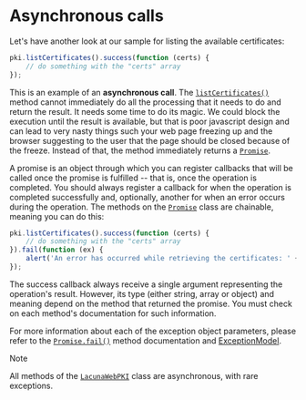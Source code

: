 ﻿# Asynchronous calls

Let's have another look at our sample for listing the available certificates:

```javascript
pki.listCertificates().success(function (certs) {
    // do something with the "certs" array
});
```

This is an example of an **asynchronous call**. The [`listCertificates()`](https://docs.lacunasoftware.com/content/typedocs/web-pki/classes/_lacuna_web_pki_d_.lacunawebpki.html#listcertificates) method cannot immediately do all the processing that it needs to do and return the result.
It needs some time to do its magic. We could block the execution until the result is available, but that is poor javascript design and can lead to very nasty things
such your web page freezing up and the browser suggesting to the user that the page should be closed because of the freeze. Instead of that, the method immediately
returns a [`Promise`](https://docs.lacunasoftware.com/content/typedocs/web-pki/interfaces/_lacuna_web_pki_d_.promise.html).

A promise is an object through which you can register callbacks that will be called once the promise is fulfilled -- that is, once the operation is completed. You
should always register a callback for when the operation is completed successfully and, optionally, another for when an error occurs during the operation. The methods
on the [`Promise`](https://docs.lacunasoftware.com/content/typedocs/web-pki/interfaces/_lacuna_web_pki_d_.promise.html) class are chainable, meaning you can do this:

```javascript
pki.listCertificates().success(function (certs) {
    // do something with the "certs" array
}).fail(function (ex) {
    alert('An error has occurred while retrieving the certificates: ' + ex.userMessage);
});
```

The success callback always receive a single argument representing the operation's result. However, its type (either string, array or object) and meaning depend on
the method that returned the promise. You must check on each method's documentation for such information.

For more information about each of the exception object parameters, please refer to the [`Promise.fail()`](https://docs.lacunasoftware.com/content/typedocs/web-pki/interfaces/_lacuna_web_pki_d_.promise.html#fail) method documentation and [ExceptionModel](https://docs.lacunasoftware.com/content/typedocs/web-pki/interfaces/_lacuna_web_pki_d_.exceptionmodel.html).

> [!NOTE]
> All methods of the [`LacunaWebPKI`](https://docs.lacunasoftware.com/content/typedocs/web-pki/classes/_lacuna_web_pki_d_.lacunawebpki.html) class are asynchronous, with rare exceptions.